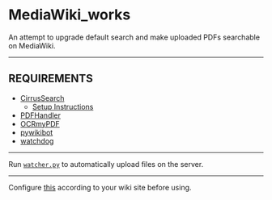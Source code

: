 # MediaWiki_works
An attempt to upgrade default search and make uploaded PDFs searchable on MediaWiki.

----

## REQUIREMENTS
- [CirrusSearch](https://www.mediawiki.org/wiki/Extension:CirrusSearch)
  - [Setup Instructions](https://github.com/wikimedia/mediawiki-extensions-CirrusSearch)
- [PDFHandler](https://www.mediawiki.org/wiki/Extension:PdfHandler)
- [OCRmyPDF](https://pypi.org/project/ocrmypdf/)
- [pywikibot](https://github.com/wikimedia/pywikibot)
- [watchdog](https://pypi.org/project/watchdog/)

---

Run [```watcher.py```](watcher.py) to automatically upload files on the server.

---

Configure [this](https://github.com/HappyBravo/MediaWiki_works/blob/main/MW_pybot.py#L36) according to your wiki site before using.
